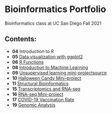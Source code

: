 # Bioinformatics Portfolio
Bioinformatics class at UC San Diego Fall 2021

## Contents:

- **04** Introduction to R
- **05** [Data visualization with ggplot2](https://github.com/yuz541/bggn213/blob/main/class05/class05.md)
- **06** [R Functions](https://github.com/yuz541/bggn213/blob/main/class06/class06.md)
- **08** [Introduction to Machine Learning](https://github.com/yuz541/bggn213/blob/main/class08/class08.md)
- **09** [Unsupervised learning mini-project](https://github.com/yuz541/bggn213/blob/main/class09_mini_project/class09.md)[source](https://github.com/yuz541/bggn213/blob/main/class09_mini_project/class09.Rmd)
- **10** [Halloween Candy Mini-project](https://github.com/yuz541/bggn213/blob/main/class10_mini_project/class10.md) 
- **11** [Structural Bioinformatics](https://github.com/yuz541/bggn213/blob/main/class11/class11.md)
- **15** [Transcriptomics and RNA-seq](https://github.com/yuz541/bggn213/blob/main/class15/clas15.md)
- **16** [RNA-seq Mini-project](https://github.com/yuz541/bggn213/blob/main/class16/class16.md)
- **17** [COVID-19 Vaccination Rate](https://github.com/yuz541/bggn213/tree/main/class17)
- **19** [Genomic Analysis](https://github.com/yuz541/bggn213/blob/main/class19/class19.md)
